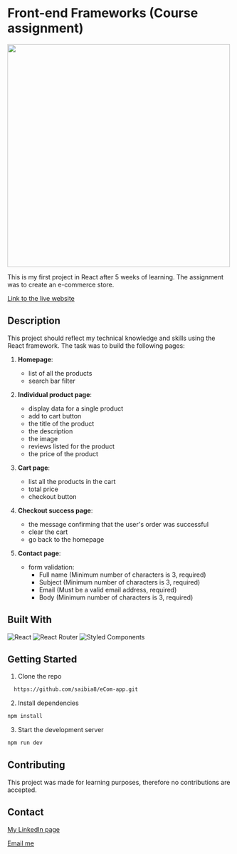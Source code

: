 # Front-end Frameworks (Course assignment)

<img src="" width="500">

This is my first project in React after 5 weeks of learning. The assignment was to create an e-commerce store.

[Link to the live website](https://frabjous-elf-4d516d.netlify.app/)

## Description

This project should reflect my technical knowledge and skills using the React framework. The task was to build the following pages:
1. **Homepage**:
    - list of all the products
    - search bar filter

2. **Individual product page**:
   - display data for a single product
   - add to cart button
   - the title of the product
   - the description
   - the image
   - reviews listed for the product
   - the price of the product

3. **Cart page**:
   - list all the products in the cart
   - total price
   - checkout button

4. **Checkout success page**:
   - the message confirming that the user's order was successful
   - clear the cart
   - go back to the homepage

5. **Contact page**:
   - form validation:
     - Full name (Minimum number of characters is 3, required)
     - Subject (Minimum number of characters is 3, required)
     - Email (Must be a valid email address, required)
     - Body (Minimum number of characters is 3, required)

## Built With
![React](https://img.shields.io/badge/react-%2320232a.svg?style=for-the-badge&logo=react&logoColor=%2361DAFB)
![React Router](https://img.shields.io/badge/React_Router-CA4245?style=for-the-badge&logo=react-router&logoColor=white)
![Styled Components](https://img.shields.io/badge/styled--components-DB7093?style=for-the-badge&logo=styled-components&logoColor=white)

## Getting Started

1. Clone the repo
  ```sh
    https://github.com/saibia8/eCom-app.git
  ```
2. Install dependencies
  ```sh
  npm install
  ```
3. Start the development server
  ```sh
  npm run dev
  ```
## Contributing

This project was made for learning purposes, therefore no contributions are accepted.

## Contact

[My LinkedIn page](https://www.linkedin.com/in/sabina-kutniauske-46a486238/)

[Email me](mailto:sabina.kutniauske@gmail.com)

